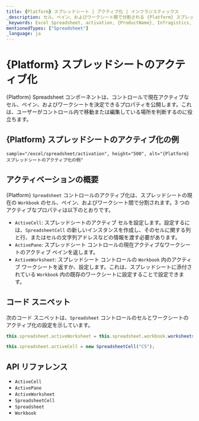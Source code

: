 ```yaml
---
title: {Platform} スプレッドシート | アクティブ化 | インフラジスティックス
_description: セル、ペイン、およびワークシート間で分割される {Platform} スプレッドシート コントロールのアクティブ化を使用する方法について説明します。{ProductName} スプレッドシートのサンプルを是非お試しください!
_keywords: Excel Spreadsheet, activation, {ProductName}, Infragistics, Excel スプレッドシート、アクティブ化, インフラジスティックス
mentionedTypes: ["Spreadsheet"]
_language: ja
---
```

# {Platform} スプレッドシートのアクティブ化

{Platform} Spreadsheet コンポーネントは、コントロールで現在アクティブなセル、ペイン、およびワークシートを決定できるプロパティを公開します。これは、ユーザーがコントロール内で移動または編集している場所を判断するのに役立ちます。

## {Platform} スプレッドシートのアクティブ化の例


`sample="/excel/spreadsheet/activation", height="500", alt="{Platform} スプレッドシートのアクティブ化の例"`



<div class="divider--half"></div>

## アクティベーションの概要

{Platform} `Spreadsheet` コントロールのアクティブ化は、スプレッドシートの現在の `Workbook` のセル、ペイン、およびワークシート間で分割されます。3 つの アクティブなプロパティは以下のとおりです。

- `ActiveCell`: スプレッドシートのアクティブ セルを設定します。設定するには、`SpreadsheetCell` の新しいインスタンスを作成し、そのセルに関する列と行、またはセルの文字列アドレスなどの情報を渡す必要があります。
- `ActivePane`: スプレッドシート コントロールの現在アクティブなワークシートのアクティブ ペインを返します。
- `ActiveWorksheet`: スプレッドシート コントロールの `Workbook` 内のアクティブ ワークシートを返すか、設定します。これは、スプレッドシートに添付されている `Workbook` 内の既存のワークシートに設定することで設定できます。

## コード スニペット

次のコード スニペットは、`Spreadsheet` コントロールのセルとワークシートのアクティブ化の設定を示しています。

```ts
this.spreadsheet.activeWorksheet = this.spreadsheet.workbook.worksheets(1);

this.spreadsheet.activeCell = new SpreadsheetCell("C5");
```

## API リファレンス

 - `ActiveCell`
 - `ActivePane`
 - `ActiveWorksheet`
 - `SpreadsheetCell`
 - `Spreadsheet`
 - `Workbook`